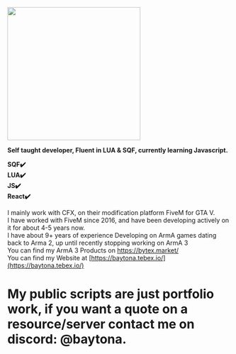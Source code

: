 <img src="https://i.imgur.com/0ABZGDk.png" height='300' > </a>

**Self taught developer, Fluent in LUA & SQF, currently learning Javascript.**

**SQF✔️</br>
LUA✔️</br>
JS✔️</br>
React✔️**

I mainly work with CFX, on their modification platform FiveM for GTA V.</br>
I have worked with FiveM since 2016, and have been developing actively on it for about 4-5 years now.</br>
I have about 9+ years of experience Developing on ArmA games dating back to Arma 2, up until recently stopping working on ArmA 3</br>
You can find my ArmA 3 Products on https://bytex.market/</br>
You can find my Website at [https://baytona.tebex.io/](https://baytona.tebex.io/)</br>

# My public scripts are just portfolio work, if you want a quote on a resource/server contact me on discord: @baytona.
